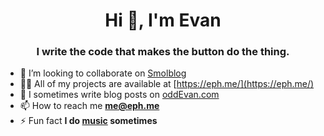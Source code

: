 <h1 align="center">Hi 👋, I'm Evan</h1>
<h3 align="center">I write the code that makes the button do the thing.</h3>

- 👯 I’m looking to collaborate on [Smolblog](https://github.com/smolblog)
- 👨‍💻 All of my projects are available at [https://eph.me/](https://eph.me/)
- 📝 I sometimes write blog posts on [oddEvan.com](https://www.oddevan.com/)
- 📫 How to reach me **me@eph.me**
- ⚡ Fun fact **I do [music](http://www.madcrasher.com) sometimes**
